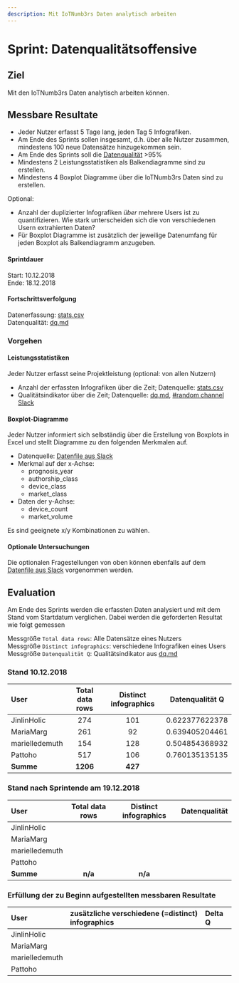 ```yaml
---
description: Mit IoTNumb3rs Daten analytisch arbeiten
---
```


# Sprint: Datenqualitätsoffensive

## Ziel

Mit den IoTNumb3rs Daten analytisch arbeiten können.

## Messbare Resultate

* Jeder Nutzer erfasst 5 Tage lang, jeden Tag 5 Infografiken.
* Am Ende des Sprints sollen insgesamt, d.h. über alle Nutzer zusammen, mindestens 100 neue Datensätze hinzugekommen sein.
* Am Ende des Sprints soll die [Datenqualität](https://github.com/cdeck3r/IoTNumb3rs/blob/iotdata/dq.md) >95%
* Mindestens 2 Leistungsstatistiken als Balkendiagramme sind zu erstellen.
* Mindestens 4 Boxplot Diagramme über die IoTNumb3rs Daten sind zu erstellen.

Optional:
* Anzahl der duplizierter Infografiken *über* mehrere Users ist zu quantifizieren. Wie stark unterscheiden sich die von verschiedenen Usern extrahierten Daten?
* Für Boxplot Diagramme ist zusätzlich der jeweilige Datenumfang für jeden Boxplot als Balkendiagramm anzugeben.

#### Sprintdauer

Start: 10.12.2018  
Ende: 18.12.2018

#### Fortschrittsverfolgung

Datenerfassung: [stats.csv](https://github.com/cdeck3r/IoTNumb3rs/blob/iotdata/stats.csv)  
Datenqualität: [dq.md](https://github.com/cdeck3r/IoTNumb3rs/blob/iotdata/dq.md)

### Vorgehen

#### Leistungsstatistiken

Jeder Nutzer erfasst seine Projektleistung (optional: von allen Nutzern) 

* Anzahl der erfassten Infografiken über die Zeit; Datenquelle: [stats.csv](https://github.com/cdeck3r/IoTNumb3rs/blob/iotdata/stats.csv)
* Qualitätsindikator über die Zeit; Datenquelle: [dq.md](https://github.com/cdeck3r/IoTNumb3rs/blob/iotdata/dq.md), [#random channel Slack](https://iotnumb3rs.slack.com/)

#### Boxplot-Diagramme

Jeder Nutzer informiert sich selbständig über die Erstellung von Boxplots in Excel und stellt Diagramme zu den folgenden Merkmalen auf.

* Datenquelle: [Datenfile aus Slack](https://iotnumb3rs.slack.com/archives/CC1GNJWG2/p1543944400000100)
* Merkmal auf der x-Achse: 
    * prognosis_year
    * authorship_class
    * device_class
    * market_class
* Daten der y-Achse: 
    * device_count
    * market_volume

Es sind geeignete x/y Kombinationen zu wählen.

#### Optionale Untersuchungen

Die optionalen Fragestellungen von oben können ebenfalls auf dem [Datenfile aus Slack](https://iotnumb3rs.slack.com/archives/CC1GNJWG2/p1543944400000100) vorgenommen werden.


## Evaluation

Am Ende des Sprints werden die erfassten Daten analysiert und mit dem Stand vom Startdatum verglichen. Dabei werden die geforderten Resultat wie folgt gemessen

Messgröße `Total data rows`: Alle Datensätze eines Nutzers  
Messgröße `Distinct infographics`: verschiedene Infografiken eines Users  
Messgröße `Datenqualität Q`: Qualitätsindikator aus [dq.md](https://github.com/cdeck3r/IoTNumb3rs/blob/iotdata/dq.md)

### Stand 10.12.2018

| User | Total data rows | Distinct infographics | Datenqualität Q |
| :--- | :---: | :---: | :---: |
| JinlinHolic | 274 | 101 | 0.622377622378 |
| MariaMarg | 261 | 92 | 0.639405204461 |
| marielledemuth | 154 | 128 | 0.504854368932 |
| Pattoho | 517 | 106 | 0.760135135135 |
| **Summe** | **1206** | **427** |  |

### Stand nach Sprintende am 19.12.2018

| User | Total data rows | Distinct infographics | Datenqualität |
| :--- | :---: | :---: | :---: |
| JinlinHolic |  |  |  |
| MariaMarg |  |  |  |
| marielledemuth |  |  |  |
| Pattoho |  |  |  |
| **Summe** | **n/a** | **n/a** |  |

### Erfüllung der zu Beginn aufgestellten messbaren Resultate

| User | zusätzliche verschiedene \(=distinct\) infographics | Delta Q |
| :--- | :--- | :--- |
| JinlinHolic |  |  |
| MariaMarg |  |  |
| marielledemuth |  |  |
| Pattoho |  |  |

